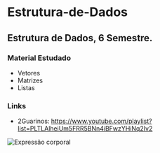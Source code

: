 # Estrutura-de-Dados
## Estrutura de Dados, 6 Semestre.
### Material Estudado
* Vetores
* Matrizes
* Listas
### Links
* 2Guarinos: https://www.youtube.com/playlist?list=PLTLAlheiUm5FRR5BNn4iBFwzYHiNq2Iv2

![Expressão corporal](http://s.glbimg.com/jo/g1/f/original/blog/6adaeb23-c930-410b-b3b4-fbebedd99b42_beneficios-raiva-davi-sales-batista.jpg "This is a sample image.")
